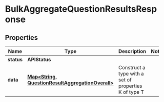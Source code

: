 

# BulkAggregateQuestionResultsResponse


## Properties

| Name | Type | Description | Notes |
|------------ | ------------- | ------------- | -------------|
|**status** | **APIStatus** |  |  |
|**data** | [**Map&lt;String, QuestionResultAggregationOverall&gt;**](QuestionResultAggregationOverall.md) | Construct a type with a set of properties K of type T |  |



